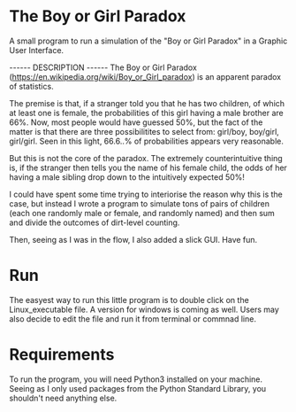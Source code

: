 # The Boy or Girl Paradox
A small program to run a simulation of the "Boy or Girl Paradox" in a Graphic User Interface.

------ DESCRIPTION ------
The Boy or Girl Paradox (https://en.wikipedia.org/wiki/Boy_or_Girl_paradox) is an apparent paradox of statistics.

The premise is that, if a stranger told you that he has two children, of which at least one is female, the probabilities of this girl having a male brother are 66%. Now, most people would have guessed 50%, but the fact of the matter is that there are three possibilitites to select from: girl/boy, boy/girl, girl/girl. Seen in this light, 66.6..% of probabilities appears very reasonable.

But this is not the core of the paradox. The extremely counterintuitive thing is, if the stranger then tells you the name of his female child, the odds of her having a male sibling drop down to the intuitively expected 50%!

I could have spent some time trying to interiorise the reason why this is the case, but instead I wrote a program to simulate tons of pairs of children (each one randomly male or female, and randomly named) and then sum and divide the outcomes of dirt-level counting.

Then, seeing as I was in the flow, I also added a slick GUI. Have fun.

# Run
The easyest way to run this little program is to double click on the Linux_executable file. A version for windows is coming as well.
Users may also decide to edit the file and run it from terminal or commnad line.

# Requirements
To run the program, you will need Python3 installed on your machine. Seeing as I only used packages from the Python Standard Library, you shouldn't need anything else.
